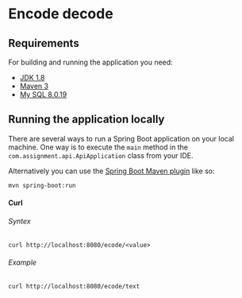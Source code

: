 # Encode decode
## Requirements

For building and running the application you need:

- [JDK 1.8](http://www.oracle.com/technetwork/java/javase/downloads/jdk8-downloads-2133151.html)
- [Maven 3](https://maven.apache.org)
- [My SQL 8.0.19](https://www.mysql.com/)
## Running the application locally

There are several ways to run a Spring Boot application on your local machine. One way is to execute the `main` method in the `com.assignment.api.ApiApplication` class from your IDE.

Alternatively you can use the [Spring Boot Maven plugin](https://docs.spring.io/spring-boot/docs/current/reference/html/build-tool-plugins-maven-plugin.html) like so:

```shell
mvn spring-boot:run
```
####  Curl
######  Syntex
```shell
curl http://localhost:8080/ecode/<value>
```
######  Example
```shell
curl http://localhost:8080/ecode/text
```
